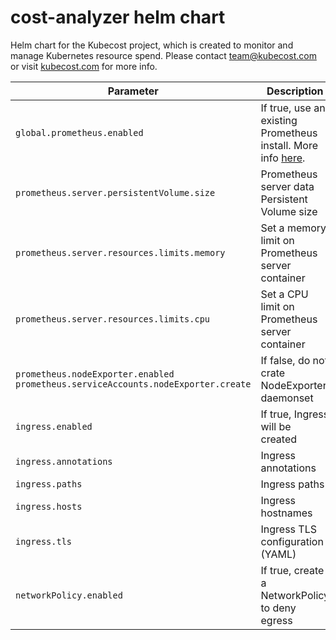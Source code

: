 # cost-analyzer helm chart
Helm chart for the Kubecost project, which is created to monitor and manage Kubernetes resource spend. Please contact team@kubecost.com or visit [kubecost.com](http://kubecost.com) for more info.


Parameter | Description | Default
--------- | ----------- | -------
`global.prometheus.enabled` | If true, use an existing Prometheus install. More info [here](http://docs.kubecost.com/custom-prom). | `false`
`prometheus.server.persistentVolume.size` | Prometheus server data Persistent Volume size | `8Gi`
`prometheus.server.resources.limits.memory` | Set a memory limit on Prometheus server container | `not set`
`prometheus.server.resources.limits.cpu` | Set a CPU limit on Prometheus server container | `not set`
`prometheus.nodeExporter.enabled` `prometheus.serviceAccounts.nodeExporter.create` | If false, do not crate NodeExporter daemonset  | `true`
`ingress.enabled` | If true, Ingress will be created | `false`
`ingress.annotations` | Ingress annotations | `{}`
`ingress.paths` | Ingress paths | `[]`
`ingress.hosts` | Ingress hostnames | `[]`
`ingress.tls` | Ingress TLS configuration (YAML) | `[]`
`networkPolicy.enabled` | If true, create a NetworkPolicy to deny egress  | `false`
